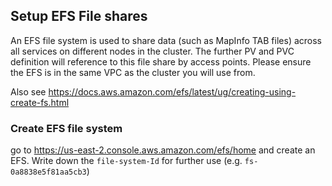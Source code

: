 ## Setup EFS File shares

An EFS file system is used to share data (such as MapInfo TAB files) across all services on different nodes in the cluster. The further PV and PVC definition will reference to this file share by access points. Please ensure the EFS is in the same VPC as the cluster you will use from.

Also see https://docs.aws.amazon.com/efs/latest/ug/creating-using-create-fs.html

### Create EFS file system

go to https://us-east-2.console.aws.amazon.com/efs/home and create an EFS. Write down the `file-system-Id` for further use (e.g. `fs-0a8838e5f81aa5cb3`)



